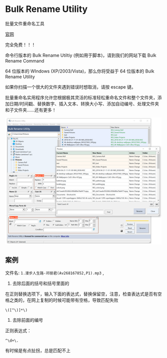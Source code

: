 # Bulk Rename Utility

批量文件重命名工具

[官网](https://www.bulkrenameutility.co.uk/)


完全免费！！！

命令行版本的 Bulk Rename Utiltiy (例如用于脚本)，请到我们的网站下载 Bulk Rename Command

64 位版本的 WIndows (XP/2003/Vista)，那么你将受益于 64 位版本的 Bulk Rename Utility

如果你扫描一个很大的文件夹遇到错误时想取消，请按 escape 键。

批量重命名实用程序允许您根据极其灵活的标准轻松重命名文件和整个文件夹，添加日期/时间戳、替换数字、插入文本、转换大小写、添加自动编号、处理文件夹和子文件夹......还有更多！

![alt text](assets/bulk-rename-utility/image.png)


## 案例

文件名: `1.漫步人生路-邓丽君(Av268167852,P1).mp3` ,


1. 去除后面的括号和括号里面的

在正则替换选项下，输入下面的表达式，替换保留空，注意，检查表达式是否有空格之类的，在网上复制的时候可能带有空格，导致匹配失败

```
\([^\)]*\)
```

1. 去除前面的编号

正则表达式：

```
^\d+\.
```

有时候是有点扯拐，总是匹配不上